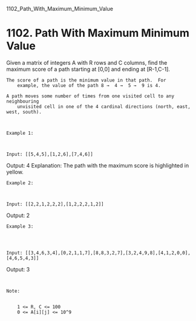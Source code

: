 1102_Path_With_Maximum_Minimum_Value
# 1102. Path With Maximum Minimum Value

Given a matrix of integers A with R rows
        and C columns, find the maximum score of
        a path starting at [0,0] and ending at [R-1,C-1].

    The score of a path is the minimum value in that path.  For
        example, the value of the path 8 →  4 →  5 →  9 is 4.

    A path moves some number of times from one visited cell to any neighbouring
        unvisited cell in one of the 4 cardinal directions (north, east, west, south).

     

    Example 1:

    

    Input: [[5,4,5],[1,2,6],[7,4,6]]
Output: 4
Explanation: 
The path with the maximum score is highlighted in yellow.

    Example 2:

    

    Input: [[2,2,1,2,2,2],[1,2,2,2,1,2]]
Output: 2

    Example 3:

    
    

    Input: [[3,4,6,3,4],[0,2,1,1,7],[8,8,3,2,7],[3,2,4,9,8],[4,1,2,0,0],[4,6,5,4,3]]
Output: 3

     

    Note:

    
        1 <= R, C <= 100
        0 <= A[i][j] <= 10^9